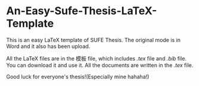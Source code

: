 # An-Easy-Sufe-Thesis-LaTeX-Template

This is an easy LaTeX template of SUFE Thesis. The original mode is in Word and it also has been upload.

All the LaTeX files are in the 模板 file, which includes *.tex* file and *.bib* file. You can download it and use it. All the documents are written in the *.tex*
file.

Good luck for everyone's thesis!(Especially mine hahaha!)
